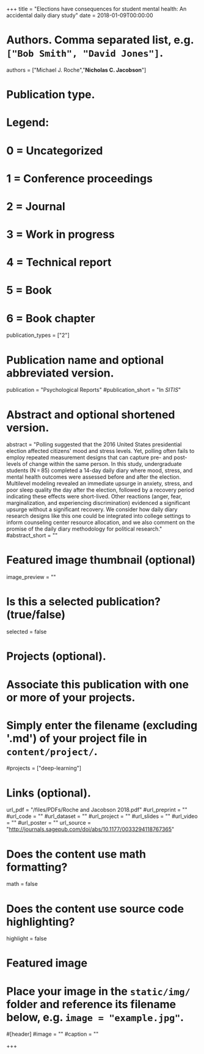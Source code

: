 +++
title = "Elections have consequences for student mental health: An accidental daily diary study"
date = 2018-01-09T00:00:00

# Authors. Comma separated list, e.g. `["Bob Smith", "David Jones"]`.
authors = ["Michael J. Roche","**Nicholas C. Jacobson**"]

# Publication type.
# Legend:
# 0 = Uncategorized
# 1 = Conference proceedings
# 2 = Journal
# 3 = Work in progress
# 4 = Technical report
# 5 = Book
# 6 = Book chapter
publication_types = ["2"]

# Publication name and optional abbreviated version.
publication = "Psychological Reports"
#publication_short = "In *SITIS*"

# Abstract and optional shortened version.
abstract = "Polling suggested that the 2016 United States presidential election affected citizens' mood and stress levels. Yet, polling often fails to employ repeated measurement designs that can capture pre- and post-levels of change within the same person. In this study, undergraduate students (N = 85) completed a 14-day daily diary where mood, stress, and mental health outcomes were assessed before and after the election. Multilevel modeling revealed an immediate upsurge in anxiety, stress, and poor sleep quality the day after the election, followed by a recovery period indicating these effects were short-lived. Other reactions (anger, fear, marginalization, and experiencing discrimination) evidenced a significant upsurge without a significant recovery. We consider how daily diary research designs like this one could be integrated into college settings to inform counseling center resource allocation, and we also comment on the promise of the daily diary methodology for political research."
#abstract_short = ""

# Featured image thumbnail (optional)
image_preview = ""

# Is this a selected publication? (true/false)
selected = false

# Projects (optional).
#   Associate this publication with one or more of your projects.
#   Simply enter the filename (excluding '.md') of your project file in `content/project/`.
#projects = ["deep-learning"]

# Links (optional).
url_pdf = "/files/PDFs/Roche and Jacobson 2018.pdf"
#url_preprint = ""
#url_code = ""
#url_dataset = ""
#url_project = ""
#url_slides = ""
#url_video = ""
#url_poster = ""
url_source = "http://journals.sagepub.com/doi/abs/10.1177/0033294118767365"

# Does the content use math formatting?
math = false

# Does the content use source code highlighting?
highlight = false

# Featured image
# Place your image in the `static/img/` folder and reference its filename below, e.g. `image = "example.jpg"`.
#[header]
#image = ""
#caption = ""

+++
